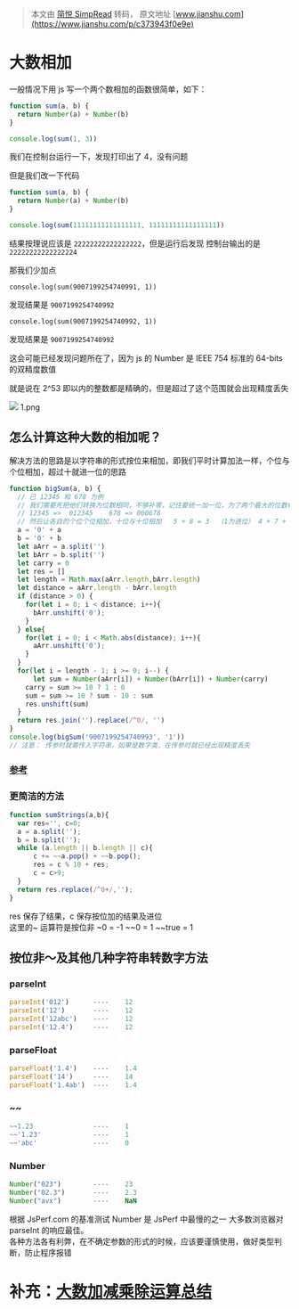 > 本文由 [简悦 SimpRead](http://ksria.com/simpread/) 转码， 原文地址 [www.jianshu.com](https://www.jianshu.com/p/c373943f0e9e)

# 大数相加

一般情况下用 js 写一个两个数相加的函数很简单，如下：

```js
function sum(a, b) {
  return Number(a) + Number(b)
}

console.log(sum(1, 3))
```

我们在控制台运行一下，发现打印出了 4，没有问题

但是我们改一下代码

```js
function sum(a, b) {
  return Number(a) + Number(b)
}

console.log(sum(11111111111111111, 11111111111111111))
```

结果按理说应该是 `22222222222222222`，但是运行后发现 控制台输出的是 `22222222222222224`

那我们少加点

`console.log(sum(9007199254740991, 1))`

发现结果是 `9007199254740992`

`console.log(sum(9007199254740992, 1))`

发现结果是 `9007199254740992`

这会可能已经发现问题所在了，因为 js 的 Number 是 IEEE 754 标准的 64-bits 的双精度数值

就是说在 2^53 即以内的整数都是精确的，但是超过了这个范围就会出现精度丢失

![](http://upload-images.jianshu.io/upload_images/14717762-124c9e8a1ca5082f.png) 1.png

怎么计算这种大数的相加呢？
-------------

解决方法的思路是以字符串的形式按位来相加，即我们平时计算加法一样，个位与个位相加，超过十就进一位的思路

```js
function bigSum(a, b) {
  // 已 12345 和 678 为例
  // 我们需要先把他们转换为位数相同，不够补零，记住要统一加一位，为了两个最大的位数相加后可能需要进位
  // 12345 =>  012345    678 => 000678
  // 然后让各自的个位个位相加，十位与十位相加   5 + 8 = 3  （1为进位） 4 + 7 + 1 = 2 （1） .....
  a = '0' + a 
  b = '0' + b
  let aArr = a.split('')
  let bArr = b.split('')
  let carry = 0
  let res = []
  let length = Math.max(aArr.length,bArr.length)
  let distance = aArr.length - bArr.length
  if (distance > 0) {
    for(let i = 0; i < distance; i++){
      bArr.unshift('0');
    }
  } else{
    for(let i = 0; i < Math.abs(distance); i++){
      aArr.unshift('0');
    }
  }
  for(let i = length - 1; i >= 0; i--) {
      let sum = Number(aArr[i]) + Number(bArr[i]) + Number(carry)
    carry = sum >= 10 ? 1 : 0
    sum = sum >= 10 ? sum - 10 : sum
    res.unshift(sum)
  }
  return res.join('').replace(/^0/, '')
}
console.log(bigSum('9007199254740993', '1'))
// 注意： 传参时就需传入字符串，如果是数字类，在传参时就已经出现精度丢失
```

### [参考](http://www.plqblog.com/views/article.php?id=29)

### 更简洁的方法

```js
function sumStrings(a,b){
  var res='', c=0;
  a = a.split('');
  b = b.split('');
  while (a.length || b.length || c){
      c += ~~a.pop() + ~~b.pop();
      res = c % 10 + res;
      c = c>9;
  }
  return res.replace(/^0+/,'');
}
```

res 保存了结果，c 保存按位加的结果及进位  
这里的~ 运算符是按位非 ~0 = -1 ~~0 = 1 ~~true = 1

按位非～及其他几种字符串转数字方法
-----------------

### parseInt

```js
parseInt('012')      ----    12
parseInt('12')       ----    12
parseInt('12abc')    ----    12
parseInt('12.4')     ----    12
```

### parseFloat

```js
parseFloat('1.4')    ----    1.4
parseFloat('14')     ----    14
parseFloat('1.4ab')  ----    1.4
```

### ~~

```js
~~1.23               ----    1
~~'1.23'             ----    1
~~'abc'              ----    0
```

### Number

```js
Number("023")        ----    23
Number("02.3")       ----    2.3
Number("avx")        ----    NaN
```

根据 JsPerf.com 的基准测试 Number 是 JsPerf 中最慢的之一 大多数浏览器对 parseInt 的响应最佳。  
各种方法各有利弊，在不确定参数的形式的时候，应该要谨慎使用，做好类型判断，防止程序报错



# 补充：[大数加减乘除运算总结](https://leetcode.cn/circle/article/Sy1x7o/)

